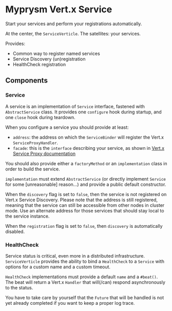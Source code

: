 # Myprysm Vert.x Service

Start your services and perform your registrations automatically.

At the center, the `ServiceVerticle`. The satellites: your services.

Provides:
* Common way to register named services
* Service Discovery (un)registration
* HealthCheck registration

## Components

### Service

A service is an implementation of `Service` interface, fastened with `AbstractService` class.
It provides one `configure` hook during startup, and one `close` hook during teardown.

When you configure a service you should provide at least:

* `address`: the address on which the `ServiceBinder` will register the Vert.x `ServiceProxyHandler`.
* `facade`: this is the `interface` describing your service, as shown in [Vert.x Service Proxy documentation](https://vertx.io/docs/vertx-service-proxy/java/)

You should also provide either a `factoryMethod` or an `implementation` class in order to build the service.

`implementation` must extend `AbstractService` (or directly implement `Service` for some \[unreasonable\] reason...)
and provide a public default constructor.

When the `discovery` flag is set to `false`, then the service is not registered on Vert.x Service Discovery.
Please note that the address is still registered, 
meaning that the service can still be accessible from other nodes in cluster mode.
Use an alternate address for those services that should stay local to the service instance.

When the `registration` flag is set to `false`, then `discovery` is automatically disabled.

### HealthCheck

Service status is critical, even more in a distributed infrastructure.
`ServiceVerticle` provides the ability to bind a `HealthCheck` to a `Service` 
with options for a custom name and a custom timeout.

`HealthCheck` implementations must provide a default `name` and a `#beat()`.
The beat will return a Vert.x `Handler` that will(/can) respond asynchronously to the status.

You have to take care by yourself that the `Future` that will be handled is not yet already completed
if you want to keep a proper log trace.